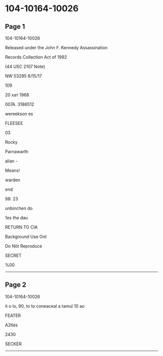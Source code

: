 # 104-10164-10026

## Page 1

104-10164-10026

Released under the John F. Kennedy Assassination

Records Collection Act of 1992

(44 USC 2107 Note)

NW 53295 6/15/17

109

20 хат 1968

007A. 3186512

wereekson es

FLEESEE

03

Rocky

Parnawarth

alian -

Means!

warden

end

98: 23

unbinchen do

1es the dau

RETURN TO CIA

Background Use Ont

Do Nöt Reproduce

SECRET

%00

---

## Page 2

104-10164-10026

it o lo, 90, to to coneaceal a tamul 10 ao

FEATER

A2tles

2430

SECKER

---

